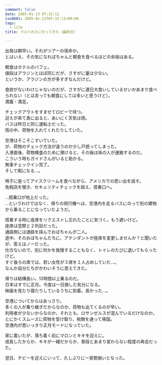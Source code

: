 ```yaml
---
comment: false
date: 2005-01-13 07:15:11
iso8601: 2005-01-13T07:15:11+09:00
tags:
  - life
title: ラスベガスに行ってきた（最終日）

---
```


<div class="entry-body">
  <p>出発は朝早い。それがツアーの宿命か。<br />
    とはいえ、その気になればちゃんと朝食を食べるほどの余裕はある。</p>

  <p>朝食はホテルのバフェ。<br />
    値段はアラジンとほぼ同じだが、さすがに量は少ない。<br />
    というか、アラジンの方が多すぎなんだけど。</p>

  <p>食欲がないわけじゃないのだが、さすがに連日大食いしているせいかあまり食べられない（とは言っても朝食にしては多いと思うけど）。<br />
    満腹・満足。</p>

  <p>チェックアウトをすませてロビーで待つ。<br />
    迎えが来て表に出ると、あいにく天気は雨。<br />
    バスは昨日と同じ運転士だった。<br />
    雨の中、荷物を入れてくれたりしていた。</p>

  <p>空港はそこそこすいていた。<br />
    が、荷物のチェック方法が違うのか少し戸惑ってしまった。<br />
    入港直後、荷物検査のために預けると、その後は係の人が運搬するのだ。<br />
    こういう時もガイドさんがいると助かる。<br />
    無事チェックイン完了。<br />
    そして暇になる…。</p>

  <p>椅子に座ってアイスクリームを食べながら、アメリカでの思い出を話す。<br />
    免税店を覗き、セキュリティチェックを超え、搭乗口へ。</p>

  <p>…搭乗口が地上だった。<br />
    …というわけではなく、帰りの飛行機へは、空港内を走るバスにのって別の建物から乗ることになっていたようだ。</p>

  <p>搭乗する時に座席をリクエストし忘れたことに気づく。もう遅いけど。<br />
    座席は窓際と２列目だった。<br />
    通路側には通路を挟んでおばちゃんが二人。<br />
    途中、そのおばちゃんたちに、アテンダントが座席を変更しませんか？と聞いたが、答えはノーだった。<br />
    仕方ないので、別に何かを我慢することもなく、トイレのたびに退いてもらったけど。<br />
    すぐ後ろの席では、若い女性が３席を１人占めしていた…。<br />
    なんか自分たちがかわいそうに思えてきた。</p>

  <p>帰りは結構長い。12時間以上乗るのだ。<br />
    日本はすでに正月。今度は一日損した気分になる。<br />
    映画を見たり寝たりしているうちに到着。長かった…。</p>

  <p>空港についてからはあっさり。<br />
    多くの人が乗り継ぎだからなのか、荷物も出てくるのが早い。<br />
    利用者が少ないからなのか、それとも、ロサンゼルスが混んでいるだけなのか。<br />
    とにかくスムーズに荷物を受け取り、税関を通って帰国。<br />
    空港内が思いっきり正月モードになっていた。</p>

  <p>家に着いたが、落ち着く前にマロンとキキを迎えに。<br />
    成長したからか、キキが一緒だからか、普段とあまり変わらない程度の再会だった。</p>

  <p>翌日、チビーを迎えにいって、久しぶりに一家勢揃いとなった。</p>
</div>
